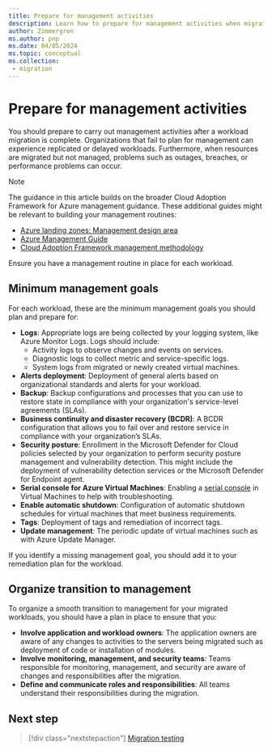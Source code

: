 ```yaml
---
title: Prepare for management activities
description: Learn how to prepare for management activities when migrating workloads to Azure with the Cloud Adoption Framework.
author: Zimmergren
ms.author: pnp
ms.date: 04/05/2024
ms.topic: conceptual
ms.collection: 
 - migration
---
```


# Prepare for management activities

You should prepare to carry out management activities after a workload migration is complete. Organizations that fail to plan for management can experience replicated or delayed workloads. Furthermore, when resources are migrated but not managed, problems such as outages, breaches, or performance problems can occur.

> [!NOTE]
> The guidance in this article builds on the broader Cloud Adoption Framework for Azure management guidance. These additional guides might be relevant to building your management routines:
>
> - [Azure landing zones: Management design area](/azure/cloud-adoption-framework/ready/landing-zone/design-area/management)
> - [Azure Management Guide](/azure/cloud-adoption-framework/manage/azure-management-guide/)
> - [Cloud Adoption Framework management methodology](/azure/cloud-adoption-framework/manage/)

Ensure you have a management routine in place for each workload.

## Minimum management goals

For each workload, these are the minimum management goals you should plan and prepare for:

- **Logs**: Appropriate logs are being collected by your logging system, like Azure Monitor Logs. Logs should include:
  - Activity logs to observe changes and events on services.
  - Diagnostic logs to collect metric and service-specific logs.
  - System logs from migrated or newly created virtual machines.
- **Alerts deployment**: Deployment of general alerts based on organizational standards and alerts for your workload.
- **Backup**: Backup configurations and processes that you can use to restore state in compliance with your organization's service-level agreements (SLAs).
- **Business continuity and disaster recovery (BCDR)**: A BCDR configuration that allows you to fail over and restore service in compliance with your organization’s SLAs.
- **Security posture**: Enrollment in the Microsoft Defender for Cloud policies selected by your organization to perform security posture management and vulnerability detection. This might include the deployment of vulnerability detection services or the Microsoft Defender for Endpoint agent.
- **Serial console for Azure Virtual Machines**: Enabling a [serial console](/troubleshoot/azure/virtual-machines/serial-console-overview) in Virtual Machines to help with troubleshooting.
- **Enable automatic shutdown**: Configuration of automatic shutdown schedules for virtual machines that meet business requirements.
- **Tags**: Deployment of tags and remediation of incorrect tags.
- **Update management**: The periodic update of virtual machines such as with Azure Update Manager.

If you identify a missing management goal, you should add it to your remediation plan for the workload.

## Organize transition to management

To organize a smooth transition to management for your migrated workloads, you should have a plan in place to ensure that you:

- **Involve application and workload owners**: The application owners are aware of any changes to activities to the servers being migrated such as deployment of code or installation of modules.
- **Involve monitoring, management, and security teams**: Teams responsible for monitoring, management, and security are aware of changes and responsibilities after the migration.
- **Define and communicate roles and responsibilities**: All teams understand their responsibilities during the migration.

## Next step

> [!div class="nextstepaction"]
> [Migration testing](./migration-test.md)
